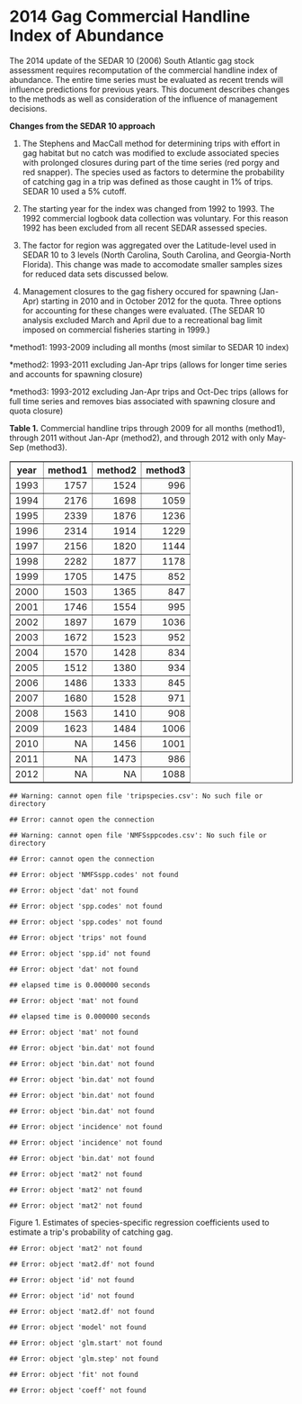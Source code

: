 2014 Gag Commercial Handline Index of Abundance
========================================================

The 2014 update of the SEDAR 10 (2006) South Atlantic gag stock assessment requires recomputation of the commercial handline index of abundance.  The entire time series must be evaluated as recent trends will influence predictions for previous years.  This document describes changes to the methods as well as consideration of the influence of management decisions. 

**Changes from the SEDAR 10 approach**

1.  The Stephens and MacCall method for determining trips with effort in gag habitat but no catch was modified to exclude associated species with prolonged closures during part of the time series (red porgy and red snapper). The species used as factors to determine the probability of catching gag in a trip was defined as those caught in 1% of trips.  SEDAR 10 used a 5% cutoff.  


2.  The starting year for the index was changed from 1992 to 1993.  The 1992 commercial logbook data collection was voluntary.  For this reason 1992 has been excluded from all recent SEDAR assessed species.


3.  The factor for region was aggregated over the Latitude-level used in SEDAR 10 to 3 levels (North Carolina, South Carolina, and Georgia-North Florida).  This change was made to accomodate smaller samples sizes for reduced data sets discussed below.


4.  Management closures to the gag fishery occured for spawning (Jan-Apr) starting in 2010 and in October 2012 for the quota.  Three options for accounting for these changes were evaluated.  (The SEDAR 10 analysis excluded March and April due to a recreational bag limit imposed on commercial fisheries starting in 1999.) 

  *method1: 1993-2009 including all months (most similar to SEDAR 10 index)
  
  *method2:  1993-2011 excluding Jan-Apr trips (allows for longer time series and accounts for spawning closure)
  
  *method3:  1993-2012 excluding Jan-Apr trips and Oct-Dec trips  (allows for full time series and removes bias associated with spawning closure and quota closure)










**Table 1.** Commercial handline trips through 2009 for all months (method1), through 2011 without Jan-Apr (method2), and through 2012 with only May-Sep (method3).

<!-- html table generated in R 3.0.2 by xtable 1.7-1 package -->
<!-- Fri Feb 14 09:20:51 2014 -->
<TABLE border=1>
<TR> <TH> year </TH> <TH> method1 </TH> <TH> method2 </TH> <TH> method3 </TH>  </TR>
  <TR> <TD align="right"> 1993 </TD> <TD align="right"> 1757 </TD> <TD align="right"> 1524 </TD> <TD align="right"> 996 </TD> </TR>
  <TR> <TD align="right"> 1994 </TD> <TD align="right"> 2176 </TD> <TD align="right"> 1698 </TD> <TD align="right"> 1059 </TD> </TR>
  <TR> <TD align="right"> 1995 </TD> <TD align="right"> 2339 </TD> <TD align="right"> 1876 </TD> <TD align="right"> 1236 </TD> </TR>
  <TR> <TD align="right"> 1996 </TD> <TD align="right"> 2314 </TD> <TD align="right"> 1914 </TD> <TD align="right"> 1229 </TD> </TR>
  <TR> <TD align="right"> 1997 </TD> <TD align="right"> 2156 </TD> <TD align="right"> 1820 </TD> <TD align="right"> 1144 </TD> </TR>
  <TR> <TD align="right"> 1998 </TD> <TD align="right"> 2282 </TD> <TD align="right"> 1877 </TD> <TD align="right"> 1178 </TD> </TR>
  <TR> <TD align="right"> 1999 </TD> <TD align="right"> 1705 </TD> <TD align="right"> 1475 </TD> <TD align="right"> 852 </TD> </TR>
  <TR> <TD align="right"> 2000 </TD> <TD align="right"> 1503 </TD> <TD align="right"> 1365 </TD> <TD align="right"> 847 </TD> </TR>
  <TR> <TD align="right"> 2001 </TD> <TD align="right"> 1746 </TD> <TD align="right"> 1554 </TD> <TD align="right"> 995 </TD> </TR>
  <TR> <TD align="right"> 2002 </TD> <TD align="right"> 1897 </TD> <TD align="right"> 1679 </TD> <TD align="right"> 1036 </TD> </TR>
  <TR> <TD align="right"> 2003 </TD> <TD align="right"> 1672 </TD> <TD align="right"> 1523 </TD> <TD align="right"> 952 </TD> </TR>
  <TR> <TD align="right"> 2004 </TD> <TD align="right"> 1570 </TD> <TD align="right"> 1428 </TD> <TD align="right"> 834 </TD> </TR>
  <TR> <TD align="right"> 2005 </TD> <TD align="right"> 1512 </TD> <TD align="right"> 1380 </TD> <TD align="right"> 934 </TD> </TR>
  <TR> <TD align="right"> 2006 </TD> <TD align="right"> 1486 </TD> <TD align="right"> 1333 </TD> <TD align="right"> 845 </TD> </TR>
  <TR> <TD align="right"> 2007 </TD> <TD align="right"> 1680 </TD> <TD align="right"> 1528 </TD> <TD align="right"> 971 </TD> </TR>
  <TR> <TD align="right"> 2008 </TD> <TD align="right"> 1563 </TD> <TD align="right"> 1410 </TD> <TD align="right"> 908 </TD> </TR>
  <TR> <TD align="right"> 2009 </TD> <TD align="right"> 1623 </TD> <TD align="right"> 1484 </TD> <TD align="right"> 1006 </TD> </TR>
  <TR> <TD align="right"> 2010 </TD> <TD align="right"> NA </TD> <TD align="right"> 1456 </TD> <TD align="right"> 1001 </TD> </TR>
  <TR> <TD align="right"> 2011 </TD> <TD align="right"> NA </TD> <TD align="right"> 1473 </TD> <TD align="right"> 986 </TD> </TR>
  <TR> <TD align="right"> 2012 </TD> <TD align="right"> NA </TD> <TD align="right"> NA </TD> <TD align="right"> 1088 </TD> </TR>
   </TABLE>



```
## Warning: cannot open file 'tripspecies.csv': No such file or directory
```

```
## Error: cannot open the connection
```

```
## Warning: cannot open file 'NMFSsppcodes.csv': No such file or directory
```

```
## Error: cannot open the connection
```

```
## Error: object 'NMFSspp.codes' not found
```

```
## Error: object 'dat' not found
```

```
## Error: object 'spp.codes' not found
```

```
## Error: object 'spp.codes' not found
```

```
## Error: object 'trips' not found
```

```
## Error: object 'spp.id' not found
```

```
## Error: object 'dat' not found
```

```
## elapsed time is 0.000000 seconds
```

```
## Error: object 'mat' not found
```

```
## elapsed time is 0.000000 seconds
```

```
## Error: object 'mat' not found
```

```
## Error: object 'bin.dat' not found
```

```
## Error: object 'bin.dat' not found
```

```
## Error: object 'bin.dat' not found
```

```
## Error: object 'bin.dat' not found
```

```
## Error: object 'bin.dat' not found
```

```
## Error: object 'incidence' not found
```

```
## Error: object 'incidence' not found
```

```
## Error: object 'bin.dat' not found
```

```
## Error: object 'mat2' not found
```

```
## Error: object 'mat2' not found
```

```
## Error: object 'mat2' not found
```

Figure 1.  Estimates of species-specific regression coefficients used to estimate a trip's probability of catching gag.

```
## Error: object 'mat2' not found
```

```
## Error: object 'mat2.df' not found
```

```
## Error: object 'id' not found
```

```
## Error: object 'id' not found
```

```
## Error: object 'mat2.df' not found
```

```
## Error: object 'model' not found
```

```
## Error: object 'glm.start' not found
```

```
## Error: object 'glm.step' not found
```

```
## Error: object 'fit' not found
```

```
## Error: object 'coeff' not found
```



